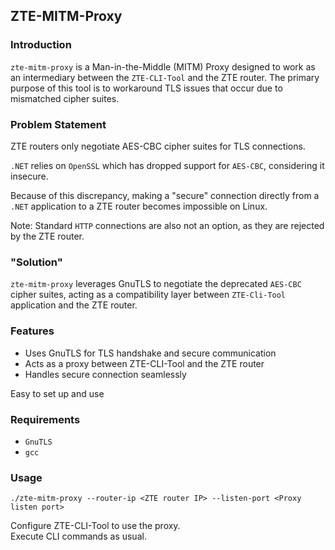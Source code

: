 
## ZTE-MITM-Proxy ##

### Introduction ###

`zte-mitm-proxy` is a Man-in-the-Middle (MITM) Proxy designed to work as an intermediary between the `ZTE-CLI-Tool` and the ZTE router. The primary purpose of this tool is to workaround TLS issues that occur due to mismatched cipher suites.

### Problem Statement ###

ZTE routers only negotiate AES-CBC cipher suites for TLS connections.

`.NET` relies on `OpenSSL` which has dropped support for `AES-CBC`, considering it insecure.

Because of this discrepancy, making a "secure" connection directly from a `.NET` application to a ZTE router becomes impossible on Linux.

Note: Standard `HTTP` connections are also not an option, as they are rejected by the ZTE router.

### "Solution" ###

`zte-mitm-proxy` leverages GnuTLS to negotiate the deprecated `AES-CBC` cipher suites, acting as a compatibility layer between  `ZTE-Cli-Tool` application and the ZTE router.

### Features ###

* Uses GnuTLS for TLS handshake and secure communication
* Acts as a proxy between ZTE-CLI-Tool and the ZTE router
* Handles secure connection seamlessly

Easy to set up and use

### Requirements ###

* `GnuTLS`
* `gcc`

### Usage ###

    ./zte-mitm-proxy --router-ip <ZTE router IP> --listen-port <Proxy listen port>  

Configure ZTE-CLI-Tool to use the proxy.  
Execute CLI commands as usual.
